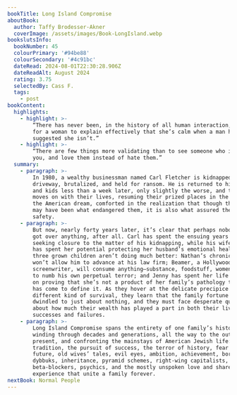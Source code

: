 ```yaml
---
bookTitle: Long Island Compromise
aboutBook:
  author: Taffy Brodesser-Akner
  coverImage: /assets/images/Book-LongIsland.webp
bookslutsInfo:
  bookNumber: 45
  colourPrimary: '#94be88'
  colourSecondary: '#4c91bc'
  dateRead: 2024-08-01T22:30:28.906Z
  dateReadAlt: August 2024
  rating: 3.75
  selectedBy: Cass F.
  tags:
    - post
bookContent:
  highlights:
    - highlight: >-
        “There has never been, in the history of all human interaction, a way
        for a woman to explain effectively that she’s calm when a man has
        suggested she isn’t.”
    - highlight: >-
        “There are few things more validating than to see someone who is like
        you, and love them instead of hate them.”
  summary:
    - paragraph: >-
        In 1980, a wealthy businessman named Carl Fletcher is kidnapped from his
        driveway, brutalized, and held for ransom. He is returned to his wife
        and kids less than a week later, only slightly the worse, and the family
        moves on with their lives, resuming their prized places in the saga of
        the American dream, comforted in the realization that though their money
        may have been what endangered them, it is also what assured them their
        safety.
    - paragraph: >-
        But now, nearly forty years later, it’s clear that perhaps nobody ever
        got over anything, after all. Carl has spent the ensuing years secretly
        seeking closure to the matter of his kidnapping, while his wife, Ruth,
        has spent her potential protecting her husband’s emotional health. Their
        three grown children aren’t doing much better: Nathan’s chronic fear
        won’t allow him to advance at his law firm; Beamer, a Hollywood
        screenwriter, will consume anything—substance, foodstuff, women—in order
        to numb his own perpetual terror; and Jenny has spent her life so bent
        on proving that she’s not a product of her family’s pathology that she
        has come to define it. As they hover at the delicate precipice of a
        different kind of survival, they learn that the family fortune has
        dwindled to just about nothing, and they must face desperate questions
        about how much their wealth has played a part in both their lives’
        successes and failures.
    - paragraph: >-
        Long Island Compromise spans the entirety of one family’s history,
        winding through decades and generations, all the way to the outrageous
        present, and confronting the mainstays of American Jewish life:
        tradition, the pursuit of success, the terror of history, fear of the
        future, old wives’ tales, evil eyes, ambition, achievement, boredom,
        dybbuks, inheritance, pyramid schemes, right-wing capitalists,
        beta-blockers, psychics, and the mostly unspoken love and shared
        experience that unite a family forever.
nextBook: Normal People
---
```


